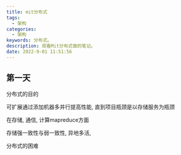 ```yaml
---
title: mit分布式
tags:
  - 架构
categories:
  - 架构
keywords: 分布式。
description: 观看Mit分布式做的笔记。
date: 2022-9-01 11:51:56
---
```




## 第一天

分布式的目的

可扩展通过添加机器多并行提高性能, 直到项目瓶颈是以存储服务为瓶颈

在存储, 通信, 计算mapreduce方面

存储强一致性与弱一致性, 异地多活,   

分布式的困难



